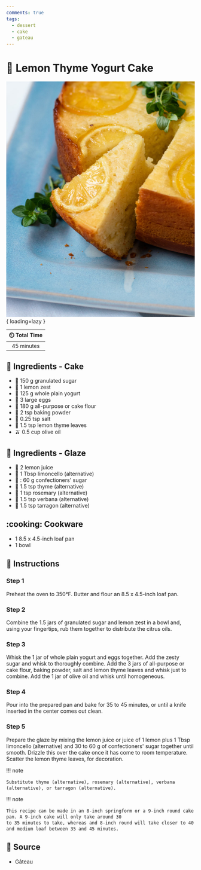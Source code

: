 ```yaml
---
comments: true
tags:
  - dessert
  - cake
  - gateau
---
```

# :cake: Lemon Thyme Yogurt Cake

![Lemon Thyme Yogurt Cake][1]{ loading=lazy }

| :timer_clock: Total Time |
|:-----------------------: |
| 45 minutes |

## :salt: Ingredients - Cake

- :candy: 150 g granulated sugar
- :lemon: 1 lemon zest
- :microbe: 125 g whole plain yogurt
- :egg: 3 large eggs
- :ear_of_rice: 180 g all-purpose or cake flour
- :dash: 2 tsp baking powder
- :salt: 0.25 tsp salt
- :herb: 1.5 tsp lemon thyme leaves
- :olive: 0.5 cup olive oil

## :salt: Ingredients - Glaze

- :lemon: 2 lemon juice
- :lemon: 1 Tbsp limoncello (alternative)
- :candy: : 60 g confectioners' sugar
- :herb: 1.5 tsp thyme (alternative)
- :herb: 1 tsp rosemary (alternative)
- :herb: 1.5 tsp verbana (alternative)
- :herb: 1.5 tsp tarragon (alternative)

## :cooking: Cookware

- 1 8.5 x 4.5-inch loaf pan
- 1 bowl

## :pencil: Instructions

### Step 1

Preheat the oven to 350°F. Butter and flour an 8.5 x 4.5-inch loaf pan.

### Step 2

Combine the 1.5 jars of granulated sugar and lemon zest in a bowl and, using your fingertips, rub them together to
distribute the citrus oils.

### Step 3

Whisk the 1 jar of whole plain yogurt and eggs together. Add the zesty sugar and whisk to thoroughly combine. Add the 3
jars of all-purpose or cake flour, baking powder, salt and lemon thyme leaves and whisk just to combine. Add the 1 jar
of olive oil and whisk until homogeneous.

### Step 4

Pour into the prepared pan and bake for 35 to 45 minutes, or until a knife inserted in the center comes out clean.

### Step 5

Prepare the glaze by mixing the lemon juice or juice of 1 lemon plus 1 Tbsp limoncello (alternative) and 30 to 60 g of
confectioners' sugar together until smooth. Drizzle this over the cake once it has come to room temperature. Scatter the
lemon thyme leaves, for decoration.

!!! note

    Substitute thyme (alternative), rosemary (alternative), verbana (alternative), or tarragon (alternative).

!!! note

    This recipe can be made in an 8-inch springform or a 9-inch round cake pan. A 9-inch cake will only take around 30
    to 35 minutes to take, whereas and 8-inch round will take closer to 40 and medium loaf between 35 and 45 minutes.

## :link: Source

- Gâteau

[1]: <../../assets/images/lemon-thyme-yogurt-cake.jpg>
